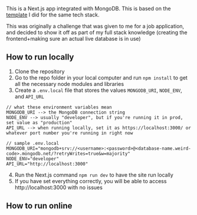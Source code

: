 This is a Next.js app integrated with MongoDB. This is based on the [template](https://github.com/enricosebastian/next-mongo) I did for the same tech stack.

This was originally a challenge that was given to me for a job application, and decided to show it off as part of my full stack knowledge (creating the frontend+making sure an actual live database is in use)

## How to run locally
1. Clone the repository
1. Go to the repo folder in your local computer and run `npm install` to get all the necessary node modules and libraries
1. Create a `.env.local` file that stores the values `MONGODB_URI`, `NODE_ENV`, and `API_URL`
```
// what these environment variables mean
MONGODB_URI --> the MongoDB connection string
NODE_ENV --> usually "developer", but if you're running it in prod, set value as "production"
API_URL --> when running locally, set it as https://localhost:3000/ or whatever port number you're running in right now
```
```
// sample .env.local
MONGODB_URI="mongodb+srv://<username>:<password>@<database-name.weird-code>.mongodb.net/?retryWrites=true&w=majority"
NODE_ENV="developer"
API_URL="http://localhost:3000"
```
4. Run the Next.js command `npm run dev` to have the site run locally
1. If you have set everything correctly, you will be able to access http://localhost:3000 with no issues

## How to run online